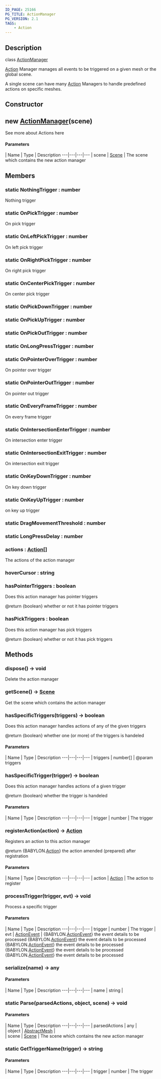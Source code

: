 ```yaml
---
ID_PAGE: 25166
PG_TITLE: ActionManager
PG_VERSION: 2.1
TAGS:
    - Action
---
```

## Description

class [ActionManager](/classes/2.5/ActionManager)

[Action](/classes/2.5/Action) Manager manages all events to be triggered on a given mesh or the global scene.

A single scene can have many [Action](/classes/2.5/Action) Managers to handle predefined actions on specific meshes.

## Constructor

## new [ActionManager](/classes/2.5/ActionManager)(scene)

See more about Actions here

#### Parameters
 | Name | Type | Description
---|---|---|---
 | scene | [Scene](/classes/2.5/Scene) |     The scene which contains the new action manager

## Members

### static NothingTrigger : number

Nothing trigger

### static OnPickTrigger : number

On pick trigger

### static OnLeftPickTrigger : number

On left pick trigger

### static OnRightPickTrigger : number

On right pick trigger

### static OnCenterPickTrigger : number

On center pick trigger

### static OnPickDownTrigger : number



### static OnPickUpTrigger : number



### static OnPickOutTrigger : number



### static OnLongPressTrigger : number



### static OnPointerOverTrigger : number

On pointer over trigger

### static OnPointerOutTrigger : number

On pointer out trigger

### static OnEveryFrameTrigger : number

On every frame trigger

### static OnIntersectionEnterTrigger : number

On intersection enter trigger

### static OnIntersectionExitTrigger : number

On intersection exit trigger

### static OnKeyDownTrigger : number

On key down trigger

### static OnKeyUpTrigger : number

on key up trigger

### static DragMovementThreshold : number



### static LongPressDelay : number



### actions : [Action](/classes/2.5/Action)[]

The actions of the action manager

### hoverCursor : string



### hasPointerTriggers : boolean

Does this action manager has pointer triggers

@return {boolean} whether or not it has pointer triggers

### hasPickTriggers : boolean

Does this action manager has pick triggers

@return {boolean} whether or not it has pick triggers

## Methods

### dispose() &rarr; void

Delete the action manager
### getScene() &rarr; [Scene](/classes/2.5/Scene)

Get the scene which contains the action manager
### hasSpecificTriggers(triggers) &rarr; boolean

Does this action manager handles actions of any of the given triggers

@return {boolean} whether one (or more) of the triggers is handeled

#### Parameters
 | Name | Type | Description
---|---|---|---
 | triggers | number[] |     @param triggers

### hasSpecificTrigger(trigger) &rarr; boolean

Does this action manager handles actions of a given trigger

@return {boolean} whether the trigger is handeled

#### Parameters
 | Name | Type | Description
---|---|---|---
 | trigger | number |     The trigger

### registerAction(action) &rarr; [Action](/classes/2.5/Action)

Registers an action to this action manager

@return {BABYLON.[Action](/classes/2.5/Action)} the action amended (prepared) after registration

#### Parameters
 | Name | Type | Description
---|---|---|---
 | action | [Action](/classes/2.5/Action) |     The action to register

### processTrigger(trigger, evt) &rarr; void

Process a specific trigger

#### Parameters
 | Name | Type | Description
---|---|---|---
 | trigger | number |     The trigger
 | evt | [ActionEvent](/classes/2.5/ActionEvent) |  {BABYLON.[ActionEvent](/classes/2.5/ActionEvent)} the event details to be processed  {BABYLON.[ActionEvent](/classes/2.5/ActionEvent)} the event details to be processed  {BABYLON.[ActionEvent](/classes/2.5/ActionEvent)} the event details to be processed  {BABYLON.[ActionEvent](/classes/2.5/ActionEvent)} the event details to be processed {BABYLON.[ActionEvent](/classes/2.5/ActionEvent)} the event details to be processed
### serialize(name) &rarr; any



#### Parameters
 | Name | Type | Description
---|---|---|---
 | name | string |  

### static Parse(parsedActions, object, scene) &rarr; void



#### Parameters
 | Name | Type | Description
---|---|---|---
 | parsedActions | any |   
 | object | [AbstractMesh](/classes/2.5/AbstractMesh) |   
 | scene | [Scene](/classes/2.5/Scene) |     The scene which contains the new action manager
### static GetTriggerName(trigger) &rarr; string



#### Parameters
 | Name | Type | Description
---|---|---|---
 | trigger | number |     The trigger


